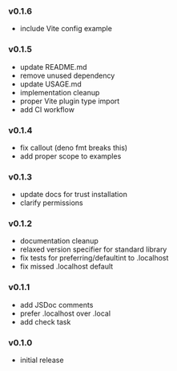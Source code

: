 ### v0.1.6

- include Vite config example

### v0.1.5

- update README.md
- remove unused dependency
- update USAGE.md
- implementation cleanup
- proper Vite plugin type import
- add CI workflow

### v0.1.4

- fix callout (deno fmt breaks this)
- add proper scope to examples

### v0.1.3

- update docs for trust installation
- clarify permissions

### v0.1.2

- documentation cleanup
- relaxed version specifier for standard library
- fix tests for preferring/defaultint to .localhost
- fix missed .localhost default

### v0.1.1

- add JSDoc comments
- prefer .localhost over .local
- add check task

### v0.1.0

- initial release
